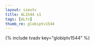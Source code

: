 ```yaml
--- 
layout: sieutv
title: AL1544 s1
tags: [ALtv]
thumb_re: globiptv1544
---
```

{% include tvadv key="globiptv1544" %} 
